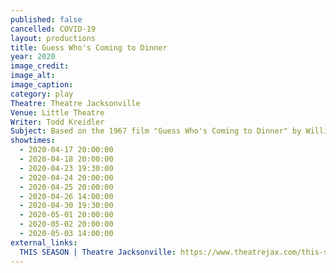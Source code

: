 ```yaml
---
published: false
cancelled: COVID-19
layout: productions
title: Guess Who's Coming to Dinner
year: 2020
image_credit: 
image_alt:
image_caption:
category: play
Theatre: Theatre Jacksonville
Venue: Little Theatre
Writer: Todd Kreidler
Subject: Based on the 1967 film "Guess Who's Coming to Dinner" by William Rose
showtimes: 
  - 2020-04-17 20:00:00
  - 2020-04-18 20:00:00
  - 2020-04-23 19:30:00
  - 2020-04-24 20:00:00
  - 2020-04-25 20:00:00
  - 2020-04-26 14:00:00
  - 2020-04-30 19:30:00
  - 2020-05-01 20:00:00
  - 2020-05-02 20:00:00
  - 2020-05-03 14:00:00
external_links:
  THIS SEASON | Theatre Jacksonville: https://www.theatrejax.com/this-season
---
```

